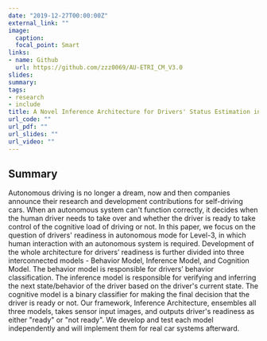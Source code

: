 ```yaml
---
date: "2019-12-27T00:00:00Z"
external_link: ""
image:
  caption:
  focal_point: Smart
links:
- name: Github
  url: https://github.com/zzz0069/AU-ETRI_CM_V3.0
slides:
summary: 
tags:
- research
- include
title: A Novel Inference Architecture for Drivers' Status Estimation in L3 Driving Mode
url_code: ""
url_pdf: ""
url_slides: ""
url_video: ""
---
```


## Summary
Autonomous driving is no longer a dream, now and then companies announce their research and development contributions for self-driving cars. When an autonomous system can't function correctly, it decides when the human driver needs to take over and whether the driver is ready to take control of the cognitive load of driving or not. In this paper, we focus on the question of drivers' readiness in autonomous mode for Level-3, in which human interaction with an autonomous system is required. Development of the whole architecture for drivers’ readiness is further divided into three interconnected models - Behavior Model, Inference Model, and Cognition Model. The behavior model is responsible for drivers’ behavior classification. The inference model is responsible for verifying and inferring the next state/behavior of the driver based on the driver's current state. The cognitive model is a binary classifier for making the final decision that the driver is ready or not. Our framework, Inference Architecture, ensembles all three models, takes sensor input images, and outputs driver's readiness as either "ready" or "not ready". We develop and test each model independently and will implement them for real car systems afterward.
